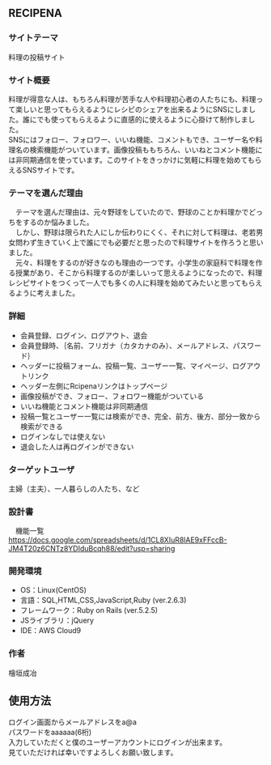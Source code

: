 ## RECIPENA 

### サイトテーマ
 料理の投稿サイト
 
### サイト概要
料理が得意な人は、もちろん料理が苦手な人や料理初心者の人たちにも、料理って楽しいと思ってもらえるようにレシピのシェアを出来るようにSNSにしました。誰にでも使ってもらえるように直感的に使えるように心掛けて制作しました。  
SNSにはフォロー、フォロワー、いいね機能、コメントもでき、ユーザー名や料理名の検索機能がついています。画像投稿ももちろん、いいねとコメント機能には非同期通信を使っています。このサイトをきっかけに気軽に料理を始めてもらえるSNSサイトです。

### テーマを選んだ理由
　テーマを選んだ理由は、元々野球をしていたので、野球のことか料理かでどっちをするのか悩みました。  
　しかし、野球は限られた人にしか伝わりにくく、それに対して料理は、老若男女問わず生きていく上で誰にでも必要だと思ったので料理サイトを作ろうと思いました。  
　元々、料理をするのが好きなのも理由の一つです。小学生の家庭科で料理を作る授業があり、そこから料理するのが楽しいって思えるようになったので、料理レシピサイトをつくって一人でも多くの人に料理を始めてみたいと思ってもらえるように考えました。


### 詳細
- 会員登録、ログイン、ログアウト、退会  
- 会員登録時、｛名前、フリガナ（カタカナのみ）、メールアドレス、パスワード｝  
- ヘッダーに投稿フォーム、投稿一覧、ユーザー一覧、マイページ、ログアウトリンク  
- ヘッダー左側にRcipenaリンクはトップページ  
- 画像投稿ができ、フォロー、フォロワー機能がついている  
- いいね機能とコメント機能は非同期通信  
- 投稿一覧とユーザー一覧には検索ができ、完全、前方、後方、部分一致から検索ができる  
- ログインなしでは使えない  
- 退会した人は再ログインができない  

### ターゲットユーザ
主婦（主夫）、一人暮らしの人たち、など

### 設計書
　機能一覧
https://docs.google.com/spreadsheets/d/1CL8XIuR8lAE9xFFccB-JM4T20z6CNTz8YDIduBcqh88/edit?usp=sharing

### 開発環境
- OS：Linux(CentOS)
- 言語：SQL,HTML,CSS,JavaScript,Ruby (ver.2.6.3)
- フレームワーク：Ruby on Rails (ver.5.2.5)
- JSライブラリ：jQuery
- IDE：AWS Cloud9

### 作者
 檜垣成冶

## 使用方法  
ログイン画面からメールアドレスをa@a  
パスワードをaaaaaa(6桁)  
入力していただくと僕のユーザーアカウントにログインが出来ます。  
見ていただければ幸いですよろしくお願い致します。  
